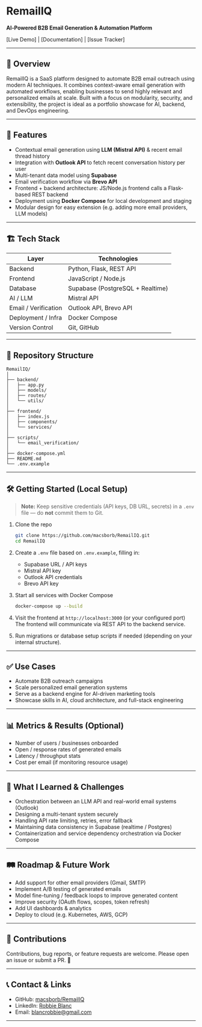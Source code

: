 
# RemailIQ

**AI‑Powered B2B Email Generation & Automation Platform**

[Live Demo] | [Documentation] | [Issue Tracker]

---

## 🚀 Overview

RemailIQ is a SaaS platform designed to automate B2B email outreach using modern AI techniques. It combines context-aware email generation with automated workflows, enabling businesses to send highly relevant and personalized emails at scale. Built with a focus on modularity, security, and extensibility, the project is ideal as a portfolio showcase for AI, backend, and DevOps engineering.

---

## 🔧 Features

- Contextual email generation using **LLM (Mistral API)** & recent email thread history  
- Integration with **Outlook API** to fetch recent conversation history per user  
- Multi-tenant data model using **Supabase**  
- Email verification workflow via **Brevo API**  
- Frontend + backend architecture: JS/Node.js frontend calls a Flask-based REST backend  
- Deployment using **Docker Compose** for local development and staging  
- Modular design for easy extension (e.g. adding more email providers, LLM models)

---

## 🏗️ Tech Stack

| Layer | Technologies |
|-------|----------------|
| Backend | Python, Flask, REST API |
| Frontend | JavaScript / Node.js |
| Database | Supabase (PostgreSQL + Realtime) |
| AI / LLM | Mistral API |
| Email / Verification | Outlook API, Brevo API |
| Deployment / Infra | Docker Compose |
| Version Control | Git, GitHub |

---

## 📁 Repository Structure

```
RemailIQ/
│
├── backend/
│   ├── app.py
│   ├── models/
│   ├── routes/
│   └── utils/
│
├── frontend/
│   ├── index.js
│   ├── components/
│   └── services/
│
├── scripts/
│   └── email_verification/
│
├── docker-compose.yml
├── README.md
└── .env.example
```

---

## 🛠️ Getting Started (Local Setup)

> **Note:** Keep sensitive credentials (API keys, DB URL, secrets) in a `.env` file — do **not** commit them to Git.

1. Clone the repo  
   ```bash
   git clone https://github.com/macsborb/RemailIQ.git
   cd RemailIQ
   ```

2. Create a `.env` file based on `.env.example`, filling in:
   - Supabase URL / API keys  
   - Mistral API key  
   - Outlook API credentials  
   - Brevo API key

3. Start all services with Docker Compose  
   ```bash
   docker-compose up --build
   ```

4. Visit the frontend at `http://localhost:3000` (or your configured port)  
   The frontend will communicate via REST API to the backend service.

5. Run migrations or database setup scripts if needed (depending on your internal structure).

---

## ✅ Use Cases

- Automate B2B outreach campaigns  
- Scale personalized email generation systems  
- Serve as a backend engine for AI-driven marketing tools  
- Showcase skills in AI, cloud architecture, and full-stack engineering

---

## 📊 Metrics & Results (Optional)

- Number of users / businesses onboarded  
- Open / response rates of generated emails  
- Latency / throughput stats  
- Cost per email (if monitoring resource usage)

---

## 🧠 What I Learned & Challenges

- Orchestration between an LLM API and real-world email systems (Outlook)  
- Designing a multi-tenant system securely  
- Handling API rate limiting, retries, error fallback  
- Maintaining data consistency in Supabase (realtime / Postgres)  
- Containerization and service dependency orchestration via Docker Compose

---

## 🛤️ Roadmap & Future Work

- Add support for other email providers (Gmail, SMTP)  
- Implement A/B testing of generated emails  
- Model fine-tuning / feedback loops to improve generated content  
- Improve security (OAuth flows, scopes, token refresh)  
- Add UI dashboards & analytics  
- Deploy to cloud (e.g. Kubernetes, AWS, GCP)

---

## 🧩 Contributions

Contributions, bug reports, or feature requests are welcome. Please open an issue or submit a PR. 🙌

---

## 📞 Contact & Links

- GitHub: [macsborb/RemailIQ](https://github.com/macsborb/RemailIQ)  
- LinkedIn: [Robbie Blanc](https://fr.linkedin.com/in/robbie-blanc-a37093228)  
- Email: blancrobbie@gmail.com

---
